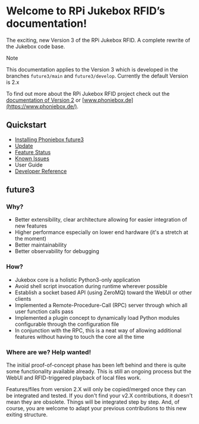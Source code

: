 # Welcome to RPi Jukebox RFID’s documentation!

The exciting, new Version 3 of the RPi Jukebox RFID. A complete rewrite of the Jukebox code base.

> [!NOTE]
> This documentation applies to the Version 3 which is developed in the branches `future3/main` and `future3/develop`. Currently the default Version is 2.x

To find out more about the RPi Jukebox RFID
project check out the [documentation of Version 2](https://github.com/MiczFlor/RPi-Jukebox-RFID) or [www.phoniebox.de](https://www.phoniebox.de/).

## Quickstart

* [Installing Phoniebox future3](installation.md)
* [Update](update.md)
* [Feature Status](status.md)
* [Known Issues](known-issues.md)
* User Guide
* [Developer Reference](developers/README.md)

## future3

### Why?

* Better extensibility, clear architecture allowing for easier integration of new features
* Higher performance especially on lower end hardware (it's a stretch at the moment)
* Better maintainability
* Better observability for debugging

### How?

* Jukebox core is a holistic Python3-only application
* Avoid shell script invocation during runtime wherever possible
* Establish a socket based API (using ZeroMQ) toward the WebUI or other clients
* Implemented a Remote-Procedure-Call (RPC) server through which all user function calls pass
* Implemented a plugin concept to dynamically load Python modules configurable through the configuration file
* In conjunction with the RPC, this is a neat way of allowing additional features without having to touch the core all the time

### Where are we? Help wanted!

The initial proof-of-concept phase has been left behind and there is quite some functionality available already.
This is still an ongoing process but the WebUI and RFID-triggered playback of local files work.

Features/files from version 2.X will only be copied/merged once they can be integrated and tested.
If you don't find your v2.X contributions, it doesn't mean they are obsolete. Things will be integrated step by step.
And, of course, you are welcome to adapt your previous contributions to this new exiting structure.
